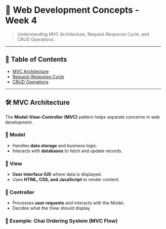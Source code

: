 # 📌 Web Development Concepts - Week 4  
> Understanding MVC Architecture, Request-Response Cycle, and CRUD Operations.  

---

## 📖 Table of Contents  
- [MVC Architecture](#mvc-architecture)  
- [Request-Response Cycle](#request-response-cycle)  
- [CRUD Operations](#crud-operations)  

---

## 🛠 MVC Architecture  
The **Model-View-Controller (MVC)** pattern helps separate concerns in web development.  

### 🔹 Model  
- Handles **data storage** and business logic.  
- Interacts with **databases** to fetch and update records.  

### 🔹 View  
- **User interface (UI)** where data is displayed.  
- Uses **HTML, CSS, and JavaScript** to render content.  

### 🔹 Controller  
- Processes **user requests** and interacts with the Model.  
- Decides what the View should display.  

### 📌 Example: Chai Ordering System (MVC Flow)  
